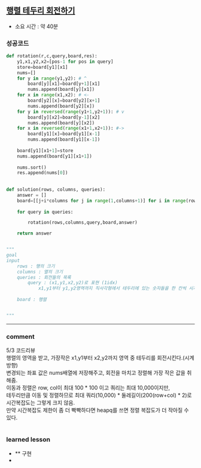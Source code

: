 ## [행렬 테두리 회전하기](https://programmers.co.kr/learn/courses/30/lessons/77485?language=python3)
* 소요 시간 : 약 40분

### 성공코드
```python
def rotation(r,c,query,board,res):
    y1,x1,y2,x2=[pos-1 for pos in query]
    store=board[y1][x1]
    nums=[]
    for y in range(y1,y2): # ^
        board[y][x1]=board[y+1][x1]
        nums.append(board[y][x1])
    for x in range(x1,x2): # <-
        board[y2][x]=board[y2][x+1]
        nums.append(board[y2][x])
    for y in reversed(range(y1+1,y2+1)): # v
        board[y][x2]=board[y-1][x2]
        nums.append(board[y][x2])
    for x in reversed(range(x1+1,x2+1)): #->
        board[y1][x]=board[y1][x-1]
        nums.append(board[y1][x-1])
    
    board[y1][x1+1]=store
    nums.append(board[y1][x1+1])
    
    nums.sort()
    res.append(nums[0])
    
    
def solution(rows, columns, queries):
    answer = []
    board=[[j+i*columns for j in range(1,columns+1)] for i in range(rows)]
    
    for query in queries:

        rotation(rows,columns,query,board,answer)

    return answer


"""
goal
input
    rows : 행의 크기
    columns : 열의 크기
    queries : 회전들의 목록
        query : (x1,y1,x2,y2)로 표현 (1idx)
            x1,y1부터 y1,y2영역까지 직사각형에서 테두리에 있는 숫자들을 한 칸씩 시계방향으로 회전.
    
    board : 행렬


"""
```


----------------------------------------------------------------------------
### comment 
5/3 코드리뷰   
행렬의 영역을 받고, 가장작은 x1,y1부터 x2,y2까지 영역 중 테두리를 회전시킨다.(시계방향)       
변경되는 좌표 값은 nums배열에 저장해주고, 회전을 마치고 정렬해 가장 작은 값을 취해줌.      
이동과 정렬은 row, col이 최대 100 * 100 이고 쿼리는 최대 10,000이지만,     
테두리만큼 이동 및 정렬하므로 최대 쿼리(10,000) * 둘레길이(200(row+col) * 2)로 시간복잡도는 그렇게 크지 않음.      
만약 시간복잡도 제한이 좀 더 빡빡하다면 heapq를 쓰면 정렬 복잡도가 더 작아질 수 있다.     

#
#
 ### learned lesson
 
* ** 구현
* 
#
#
 
 
